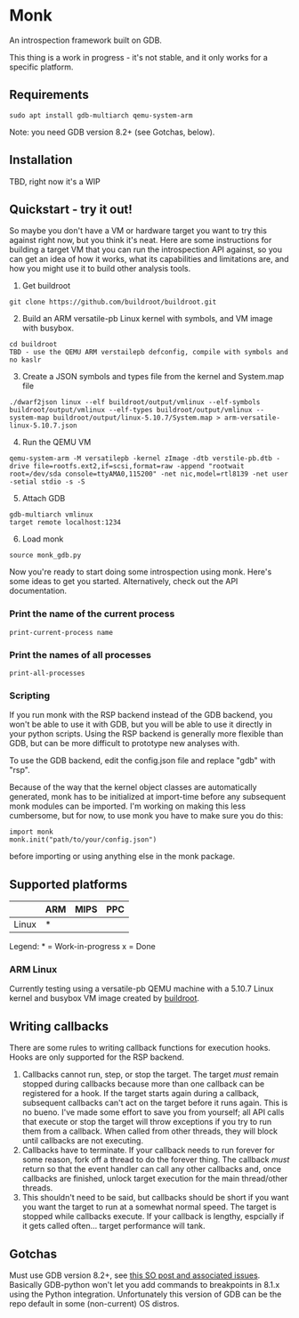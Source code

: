 # Monk

An introspection framework built on GDB.

This thing is a work in progress - it's not stable, and it only works for a specific platform.

## Requirements

```
sudo apt install gdb-multiarch qemu-system-arm
```

Note: you need GDB version 8.2+ (see Gotchas, below).

## Installation

TBD, right now it's a WIP

## Quickstart - try it out!

So maybe you don't have a VM or hardware target you want to try this against right now, but you think it's neat. Here are some instructions for building a target VM that you can run the introspection API against, so you can get an idea of how it works, what its capabilities and limitations are, and how you might use it to build other analysis tools.

1. Get buildroot 

```
git clone https://github.com/buildroot/buildroot.git
```

2. Build an ARM versatile-pb Linux kernel with symbols, and VM image with busybox.

```
cd buildroot
TBD - use the QEMU ARM verstailepb defconfig, compile with symbols and no kaslr
```

3. Create a JSON symbols and types file from the kernel and System.map file

```
./dwarf2json linux --elf buildroot/output/vmlinux --elf-symbols buildroot/output/vmlinux --elf-types buildroot/output/vmlinux --system-map buildroot/output/linux-5.10.7/System.map > arm-versatile-linux-5.10.7.json
```

4. Run the QEMU VM

```
qemu-system-arm -M versatilepb -kernel zImage -dtb verstile-pb.dtb -drive file=rootfs.ext2,if=scsi,format=raw -append "rootwait root=/dev/sda console=ttyAMA0,115200" -net nic,model=rtl8139 -net user -setial stdio -s -S
```

5. Attach GDB

```
gdb-multiarch vmlinux
target remote localhost:1234
```

6. Load monk

```
source monk_gdb.py
```

Now you're ready to start doing some introspection using monk. Here's some ideas to get you started. Alternatively, check out the API documentation.

### Print the name of the current process

```
print-current-process name
```

### Print the names of all processes

```
print-all-processes
```

### Scripting

If you run monk with the RSP backend instead of the GDB backend, you won't be able to use it with GDB, but you will be able to use it directly in your python scripts. Using the RSP backend is generally more flexible than GDB, but can be more difficult to prototype new analyses with.

To use the GDB backend, edit the config.json file and replace "gdb" with "rsp".

Because of the way that the kernel object classes are automatically generated, monk has to be initialized at import-time before any subsequent monk modules can be imported. I'm working on making this less cumbersome, but for now, to use monk you have to make sure you do this:

```
import monk
monk.init("path/to/your/config.json")
```

before importing or using anything else in the monk package.

## Supported platforms

|       | ARM | MIPS | PPC |
| ----- | --- | ---- | --- |
| Linux | *   |      |     |

Legend: 
\* = Work-in-progress
x = Done

### ARM Linux

Currently testing using a versatile-pb QEMU machine with a 5.10.7 Linux kernel and busybox VM image created by [buildroot](https://github.com/buildroot/buildroot).

## Writing callbacks

There are some rules to writing callback functions for execution hooks.
Hooks are only supported for the RSP backend.

1. Callbacks cannot run, step, or stop the target. The target _must_ remain stopped during callbacks because more than one callback can be registered for a hook. If the target starts again during a callback, subsequent callbacks can't act on the target before it runs again. This is no bueno. I've made some effort to save you from yourself; all API calls that execute or stop the target will throw exceptions if you try to run them from a callback. When called from other threads, they will block until callbacks are not executing.
2. Callbacks have to terminate. If your callback needs to run forever for some reason, fork off a thread to do the forever thing. The callback _must_ return so that the event handler can call any other callbacks and, once callbacks are finished, unlock target execution for the main thread/other threads.
3. This shouldn't need to be said, but callbacks should be short if you want you want the target to run at a somewhat normal speed. The target is stopped while callbacks execute. If your callback is lengthy, espcially if it gets called often... target performance will tank.

## Gotchas

Must use GDB version 8.2+, see [this SO post and associated issues](https://stackoverflow.com/questions/48312903/how-to-set-or-modify-breakpoint-commands-in-a-gdb-python-script). Basically GDB-python won't let you add commands to breakpoints in 8.1.x using the Python integration. Unfortunately this version of GDB can be the repo default in some (non-current) OS distros.
